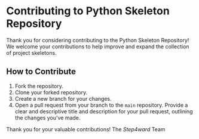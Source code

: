 # Contributing to Python Skeleton Repository

Thank you for considering contributing to the Python Skeleton Repository! We welcome your contributions to help improve and expand the collection of project skeletons.

## How to Contribute

1. Fork the repository.
2. Clone your forked repository.
3. Create a new branch for your changes.
4. Open a pull request from your branch to the `main` repository. Provide a clear and descriptive title and description for your pull request, outlining the changes you've made.


Thank you for your valuable contributions!
The *Step4ward* Team
